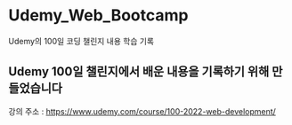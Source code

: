 # Udemy_Web_Bootcamp
Udemy의 100일 코딩 챌린지 내용 학습 기록

## Udemy 100일 챌린지에서 배운 내용을 기록하기 위해 만들었습니다
강의 주소 : https://www.udemy.com/course/100-2022-web-development/